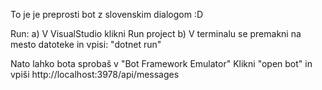 To je je preprosti bot z slovenskim dialogom :D

Run:
  a) V VisualStudio klikni Run project
  b) V terminalu se premakni na mesto datoteke in vpisi: "dotnet run"
  
Nato lahko bota sprobaš v "Bot Framework Emulator"
  Klikni "open bot" in vpiši http://localhost:3978/api/messages
